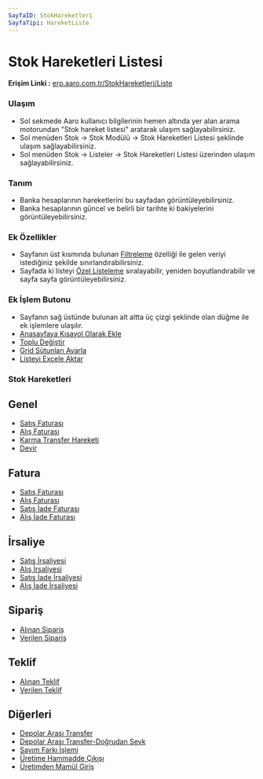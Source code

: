 ```yaml
---
SayfaID: StokHareketleri
SayfaTipi: HareketListe
---
```


# Stok Hareketleri Listesi

**Erişim Linki :** [erp.aaro.com.tr/StokHareketleri/Liste](erp.aaro.com.tr/StokHareketleri/Liste)

### Ulaşım 

- Sol sekmede Aaro kullanıcı bilgilerinin hemen altında yer alan arama motorundan "Stok hareket listesi" aratarak ulaşım sağlayabilirsiniz.
- Sol menüden Stok -> Stok Modülü -> Stok Hareketleri Listesi şeklinde ulaşım sağlayabilirsiniz. 
- Sol menüden Stok -> Listeler -> Stok Hareketleri Listesi üzerinden ulaşım sağlayabilirsiniz.

### Tanım 

- Banka hesaplarının hareketlerini bu sayfadan görüntüleyebilirsiniz.
- Banka hesaplarının güncel ve belirli bir tarihte ki bakiyelerini görüntüleyebilirsiniz.

### Ek Özellikler 

- Sayfanın üst kısmında bulunan [Filtreleme](../TemelOzellikler/SayfaKisitlari.md) özelliği ile gelen veriyi istediğiniz şekilde sınırlandırabilirsiniz.
- Sayfada ki listeyi [Özel Listeleme](../TemelOzellikler/ListeNesnesi.md) sıralayabilir, yeniden boyutlandırabilir ve sayfa sayfa görüntüleyebilirsiniz.

### Ek İşlem Butonu

- Sayfanın sağ üstünde bulunan alt altta üç çizgi şeklinde olan düğme ile ek işlemlere ulaşılır.
- [Anasayfaya Kısayol Olarak Ekle](../TemelOzellikler/KisaYollaraEkleme.md)
- [Toplu Değiştir](../TemelOzellikler/TopluDegistir.md)
- [Grid Sütunları Ayarla](../TemelOzellikler/GridSutunAyarlari.md)
- [Listeyi Excele Aktar](../TemelOzellikler/ListeyiExceleAktar.md)

### Stok Hareketleri

## Genel

- [Satış Faturası](../TemelHareketler/SatisFaturasi.md)
- [Alış Faturası](../TemelHareketler/AlisFaturasi.md)
- [Karma Transfer Hareketi](../TemelHareketler/KarmaTransferHareketi.md)
- [Devir](../TemelHareketler/Devir.md)

## Fatura 

- [Satış Faturası](../TemelHareketler/SatisFaturasi.md)
- [Alış Faturası](../TemelHareketler/AlisFaturasi.md)
- [Satış İade Faturası](../TemelHareketler/SatısİadeFaturasi.md)
- [Alış İade Faturası](../TemelHareketler/AlisİadeFaturasi.md)

## İrsaliye 

- [Satış İrsaliyesi](../TemelHareketler/Satisİrsaliyesi.md)
- [Alış İrsaliyesi](../TemelHareketler/Alisİrsaliyesi.md)
- [Satış İade İrsaliyesi](../TemelHareketler/Satısİadeİrsaliyesi.md)
- [Alış İade İrsaliyesi](../TemelHareketler/Alisİadeİrsaliyesi.md)

## Sipariş 

- [Alınan Sipariş](../TemelHareketler/AlinanSiparis.md)
- [Verilen Sipariş](../TemelHareketler/VerilenSiparis.md)

## Teklif 

- [Alınan Teklif](../TemelHareketler/AlinanSiparis.md)
- [Verilen Teklif](../TemelHareketler/VerilenSiparis.md)

## Diğerleri 

- [Depolar Arası Transfer](../TemelHareketler/DepolarArasiTransfer.md)
- [Depolar Arası Transfer-Doğrudan Sevk](../TemelHareketler/DepolarArasiTransfer.md)
- [Sayım Farkı İşlemi](../TemelHareketler/SayimFarkiIslemi.md)
- [Üretime Hammadde Çıkışı](../TemelHareketler/ÜretimeHammaddeCikisi.md)
- [Üretimden Mamül Giriş](../TemelHareketler/SayimFarkiIslemi.md)

